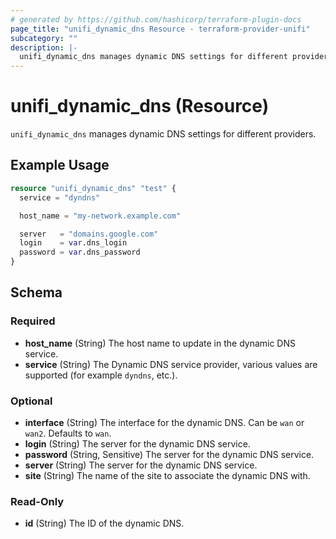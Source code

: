 ```yaml
---
# generated by https://github.com/hashicorp/terraform-plugin-docs
page_title: "unifi_dynamic_dns Resource - terraform-provider-unifi"
subcategory: ""
description: |-
  unifi_dynamic_dns manages dynamic DNS settings for different providers.
---
```


# unifi_dynamic_dns (Resource)

`unifi_dynamic_dns` manages dynamic DNS settings for different providers.

## Example Usage

```terraform
resource "unifi_dynamic_dns" "test" {
  service = "dyndns"

  host_name = "my-network.example.com"

  server   = "domains.google.com"
  login    = var.dns_login
  password = var.dns_password
}
```

<!-- schema generated by tfplugindocs -->
## Schema

### Required

- **host_name** (String) The host name to update in the dynamic DNS service.
- **service** (String) The Dynamic DNS service provider, various values are supported (for example `dyndns`, etc.).

### Optional

- **interface** (String) The interface for the dynamic DNS. Can be `wan` or `wan2`. Defaults to `wan`.
- **login** (String) The server for the dynamic DNS service.
- **password** (String, Sensitive) The server for the dynamic DNS service.
- **server** (String) The server for the dynamic DNS service.
- **site** (String) The name of the site to associate the dynamic DNS with.

### Read-Only

- **id** (String) The ID of the dynamic DNS.


